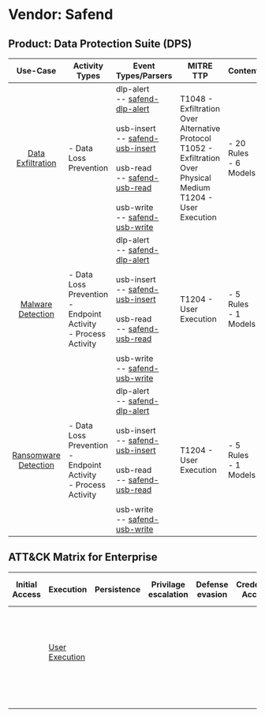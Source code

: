 Vendor: Safend
==============
Product: Data Protection Suite (DPS)
------------------------------------
|                              Use-Case                               | Activity Types                                                      | Event Types/Parsers                                                                                                                                                                                                                                                                                                                                                  | MITRE TTP                                                                                                                 | Content                    |
|:-------------------------------------------------------------------:| ------------------------------------------------------------------- | -------------------------------------------------------------------------------------------------------------------------------------------------------------------------------------------------------------------------------------------------------------------------------------------------------------------------------------------------------------------- | ------------------------------------------------------------------------------------------------------------------------- | -------------------------- |
|    [Data Exfiltration](../UseCases/usecase_data_exfiltration.md)    | - Data Loss Prevention                                              |  dlp-alert<br> -- [safend-dlp-alert](../Parsers/parserContent_safend-dlp-alert.md)<br><br> usb-insert<br> -- [safend-usb-insert](../Parsers/parserContent_safend-usb-insert.md)<br><br> usb-read<br> -- [safend-usb-read](../Parsers/parserContent_safend-usb-read.md)<br><br> usb-write<br> -- [safend-usb-write](../Parsers/parserContent_safend-usb-write.md)<br> | T1048 - Exfiltration Over Alternative Protocol<br>T1052 - Exfiltration Over Physical Medium<br>T1204 - User Execution<br> |  - 20 Rules<br> - 6 Models |
|    [Malware Detection](../UseCases/usecase_malware_detection.md)    | - Data Loss Prevention<br>- Endpoint Activity<br>- Process Activity |  dlp-alert<br> -- [safend-dlp-alert](../Parsers/parserContent_safend-dlp-alert.md)<br><br> usb-insert<br> -- [safend-usb-insert](../Parsers/parserContent_safend-usb-insert.md)<br><br> usb-read<br> -- [safend-usb-read](../Parsers/parserContent_safend-usb-read.md)<br><br> usb-write<br> -- [safend-usb-write](../Parsers/parserContent_safend-usb-write.md)<br> | T1204 - User Execution<br>                                                                                                |  - 5 Rules<br> - 1 Models  |
| [Ransomware Detection](../UseCases/usecase_ransomware_detection.md) | - Data Loss Prevention<br>- Endpoint Activity<br>- Process Activity |  dlp-alert<br> -- [safend-dlp-alert](../Parsers/parserContent_safend-dlp-alert.md)<br><br> usb-insert<br> -- [safend-usb-insert](../Parsers/parserContent_safend-usb-insert.md)<br><br> usb-read<br> -- [safend-usb-read](../Parsers/parserContent_safend-usb-read.md)<br><br> usb-write<br> -- [safend-usb-write](../Parsers/parserContent_safend-usb-write.md)<br> | T1204 - User Execution<br>                                                                                                |  - 5 Rules<br> - 1 Models  |

ATT&CK Matrix for Enterprise
----------------------------
| Initial Access | Execution                                                           | Persistence | Privilage escalation | Defense evasion | Credential Access | Discovery | Lateral Movement | Collection | Command and Control | Exfiltration                                                                                                                                                                      | Impact |
| -------------- | ------------------------------------------------------------------- | ----------- | -------------------- | --------------- | ----------------- | --------- | ---------------- | ---------- | ------------------- | --------------------------------------------------------------------------------------------------------------------------------------------------------------------------------- | ------ |
|                | [User Execution](https://attack.mitre.org/techniques/T1204)<br><br> |             |                      |                 |                   |           |                  |            |                     | [Exfiltration Over Alternative Protocol](https://attack.mitre.org/techniques/T1048)<br><br>[Exfiltration Over Physical Medium](https://attack.mitre.org/techniques/T1052)<br><br> |        |